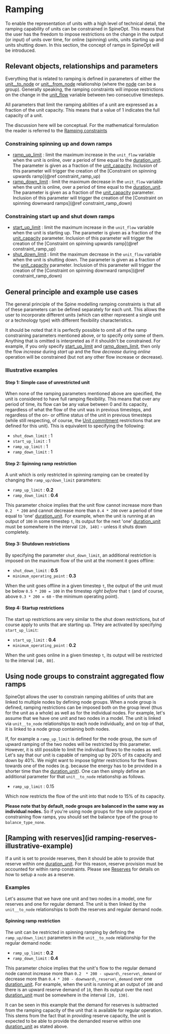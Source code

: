 # Ramping

To enable the representation of units with a high level of technical detail, the ramping capability of units can be constrained in SpineOpt. This means that the user has the freedom to impose restrictions on the change in the output (or input) of units over time, for online (spinning) units, units starting up and units shutting down. In this section, the concept of ramps in SpineOpt will be introduced.

## Relevant objects, relationships and parameters

Everything that is related to ramping is defined in parameters of either the [unit\_\_to\_node](@ref) or [unit\_\_from\_node](@ref) relationship (where the [node](@ref) can be a group). Generally speaking, the ramping constraints will impose restrictions on the change in the [unit\_flow](@ref) variable between two consecutive timesteps.

All parameters that limit the ramping abilities of a unit are expressed as a fraction of the unit capacity. This means that a value of 1 indicates the full capacity of a unit.

The discussion here will be conceptual. For the mathematical formulation the reader is referred to the [Ramping constraints](@ref)

### Constraining spinning up and down ramps
 * [ramp\_up\_limit](@ref) : limit the maximum increase in the `unit_flow` variable when the unit is online, over a period of time equal to the [duration\_unit](@ref). The parameter is given as a fraction of the [unit\_capacity](@ref). Inclusion of this parameter will trigger the creation of the [Constraint on spinning upwards ramp](@ref constraint_ramp_up)
 * [ramp\_down\_limit](@ref) : limit the maximum decrease in the `unit_flow` variable when the unit is online, over a period of time equal to the [duration\_unit](@ref). The parameter is given as a fraction of the [unit\_capacity](@ref) parameter. Inclusion of this parameter will trigger the creation of the [Constraint on spinning downward ramps](@ref constraint_ramp_down)

### Constraining start up and shut down ramps
 * [start\_up\_limit](@ref) : limit the maximum increase in the `unit_flow` variable when the unit is starting up. The parameter is given as a fraction of the [unit\_capacity](@ref) parameter. Inclusion of this parameter will trigger the creation of the [Constraint on spinning upwards ramp](@ref constraint_ramp_up)
 * [shut\_down\_limit](@ref) : limit the maximum decrease in the `unit_flow` variable when the unit is shutting down. The parameter is given as a fraction of the [unit\_capacity](@ref) parameter. Inclusion of this parameter will trigger the creation of the [Constraint on spinning downward ramps](@ref constraint_ramp_down)

## General principle and example use cases
The general principle of the Spine modelling ramping constraints is that all of these parameters can be defined separately for each unit. This allows the user to incorporate different units (which can either represent a single unit or a technology type) with different flexibility characteristics.

It should be noted that it is perfectly possible to omit all of the ramp constraining parameters mentioned above, or to specify only some of them. Anything that is omitted is interpreted as if it shouldn't be constrained. For example, if you only specify [start\_up\_limit](@ref) and [ramp\_down\_limit](@ref), then only the flow *increase* during *start up* and the flow *decrease* during *online* operation will be constrained (but not any other flow increase or decrease).

### Illustrative examples
#### Step 1: Simple case of unrestricted unit
When none of the ramping parameters mentioned above are specified, the unit is considered to have full ramping flexibility. This means that over any period of time, its flow can be any value between 0 and its capacity, regardless of what the flow of the unit was in previous timesteps, and regardless of the on- or offline status of the unit in previous timesteps (while still respecting, of course, the [Unit commitment](@ref) restrictions that are defined for this unit). This is equivalent to specifying the following:
* `shut_down_limit` : 1
* `start_up_limit` : 1
* `ramp_up_limit` : 1
* `ramp_down_limit` : 1

#### Step 2: Spinning ramp restriction
A unit which is only restricted in spinning ramping can be created by changing the `ramp_up/down_limit` parameters:

 * `ramp_up_limit` : **0.2**
 * `ramp_down_limit` : **0.4**

 This parameter choice implies that the unit flow cannot increase more than ``0.2  * 200`` and cannot decrease more than ``0.4 * 200`` over a period of time equal to 'one' [duration\_unit](@ref). For example, when the unit is running at an output of ``100`` in some timestep ``t``, its output for the next 'one' [duration\_unit](@ref) must be somewhere in the interval ``[20, 140]`` - unless it shuts down completely.

#### Step 3: Shutdown restrictions

 By specifying the parameter `shut_down_limit`, an additional restriction is imposed on the maximum flow of the unit at the moment it goes offline:

 * `shut_down_limit` : **0.5**
 * `minimum_operating_point` : **0.3**

 When the unit goes offline in a given timestep ``t``, the output of the unit must be below ``0.5 * 200 = 100``  in the timestep *right before* that ``t`` (and of course, above ``0.3 * 200 = 60`` - the minimum operating point).

#### Step 4: Startup restrictions

 The start up restrictions are very similar to the shut down restrictions, but of course apply to units that are starting up. THey are activated by specifying `start_up_limit`:

 * `start_up_limit` : **0.4**
 * `minimum_operating_point` : **0.2**

When the unit goes online in a given timestep ``t``, its output will be restricted to the interval ``[40, 80]``.


## Using node groups to constraint aggregated flow ramps

SpineOpt allows the user to constrain ramping abilities of units that are linked to multiple nodes by defining node groups.
When a node group is defined, ramping restrictions can be imposed both on the group level (thus for the unit as a whole) as well as for the individual nodes.
For example, let's assume that we have one unit and two nodes in a model. The unit is linked via `unit__to_node` relationships to each node individually, and on top of that, it is linked to a node group containing both nodes.

If, for example a `ramp_up_limit` is defined for the node group, the sum of upward ramping of the two nodes will be restricted by this parameter.
However, it is still possible to limit the individual flows to the nodes as well. Let's say that our unit is capable of ramping up by 20% of its capacity and down by 40%. We might want to impose tighter restrictions for the flows towards one of the nodes (e.g. because the energy has to be provided in a shorter time than the [duration\_unit](@ref)). One can then simply define an additional parameter for that `unit__to_node` relationship as follows.

* `ramp_up_limit`  : 0.15

Which now restricts the flow of the unit into that node to 15% of its capacity.

**Please note that by default, node groups are balanced in the same way as individual nodes.**
So if you're using node groups for the sole purpose of constraining flow ramps, you should set the balance type of the group to `balance_type_none`.


## [Ramping with reserves](id ramping-reserves-illustrative-example)

If a unit is set to provide reserves, then it should be able to provide that reserve within one [duration\_unit](@ref).
For this reason, reserve provision must be accounted for within ramp constraints.
Please see [Reserves](@ref) for details on how to setup a `node` as a reserve.

### Examples

Let's assume that we have one unit and two nodes in a model, one for reserves and one for regular demand. The unit is then linked by the `unit__to_node` relationships to both the reserves and regular demand node.

#### Spinning ramp restriction

The unit can be restricted in spinning ramping by defining the `ramp_up/down_limit` parameters in the `unit__to_node` relationship for the regular demand node:

 * `ramp_up_limit`      : **0.2**
 * `ramp_down_limit`    : **0.4**

 This parameter choice implies that the unit's flow to the regular demand node cannot increase more than ``0.2  * 200 - upward\_reserve\_demand`` or decrease more than ``0.4 * 200 - downward\_reserve\_demand`` over one [duration\_unit](@ref). For example, when the unit is running at an output of ``100`` and there is an upward reserve demand of ``10``, then its output over the next [duration\_unit](@ref) must be somewhere in the interval ``[20, 130]``.

 It can be seen in this example that the demand for reserves is subtracted from the ramping capacity of the unit that is available for regular operation. This stems from the fact that in providing reserve capacity, the unit is expected to be able to provide the demanded reserve within one [duration\_unit](@ref) as stated above.